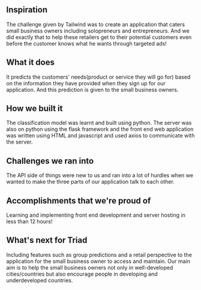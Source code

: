 ## Inspiration
The challenge given by Tailwind was to create an application that caters small business owners including solopreneurs and entrepreneurs. And we did exactly that to help these retailers get to their potential customers even before the customer knows what he wants through targeted ads! 

## What it does
It predicts the customers' needs(product or service they will go for) based on the information they have provided when they sign up for our application. And this prediction is given to the small business owners.

## How we built it
The classification model was learnt and built using python. The server was also on python using the flask framework and the front end web application was written using HTML and javascript and used axios to communicate with the server. 

## Challenges we ran into
The API side of things were new to us and ran into a lot of hurdles when we wanted to make the three parts of our application talk to each other.

## Accomplishments that we're proud of
Learning and implementing front end development and server hosting in less than 12 hours! 

## What's next for Triad
Including features such as group predictions and a retail perspective to the application for the small business owner to access and maintain. Our main aim is to help the small business owners not only in well-developed cities/countries but also encourage people in developing and underdeveloped countries. 

